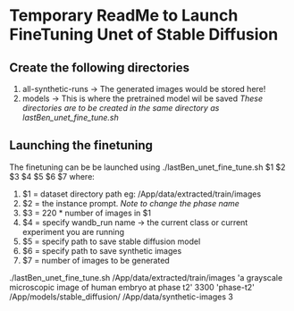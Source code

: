 # Temporary ReadMe to Launch FineTuning Unet of Stable Diffusion

## Create the following directories
1. all-synthetic-runs -> The generated images would be stored here!
2. models -> This is where the pretrained model wil be saved
*These directories are to be created in the same directory as lastBen_unet_fine_tune.sh*

## Launching the finetuning
The finetuning can be be launched using ./lastBen_unet_fine_tune.sh $1 $2 $3 $4 $5 $6 $7 where:
1. $1 = dataset directory path eg: /App/data/extracted/train/images
2. $2 = the instance prompt. *Note to change the phase name*
3. $3 = 220 * number of images in $1
4. $4 = specify wandb_run name -> the current class or current experiment you are running
5. $5 = specify path to save stable diffusion model
6. $6 = specify path to save synthetic images
7. $7 = number of images to be generated

./lastBen_unet_fine_tune.sh /App/data/extracted/train/images 'a grayscale microscopic image of human embryo at phase t2' 3300 'phase-t2' /App/models/stable_diffusion/ /App/data/synthetic-images 3


